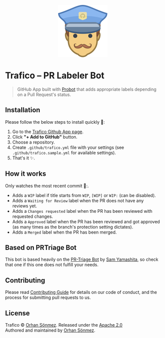<p align="center">
  <img src="/public/assets/trafico.svg" width="160" alt="Trafico's logo, a traffic police officer" />
</p>

# Trafico – PR Labeler Bot

> GitHub App built with [Probot](https://github.com/probot/probot) that adds appropriate labels depending on a Pull Request's status.

## Installation

Please follow the below steps to install quickly :rocket::

1. Go to the [Trafico Github App page](https://probot.github.io/apps/trafico/).
2. Click **"+ Add to GitHub"** button.
3. Choose a repository.
4. Create `.github/trafico.yml` file with your settings (see `.github/trafico.sample.yml` for available settings).
5. That's it :sparkles:.

## How it works

Only watches the most recent commit :eyes::.

- Adds a `WIP` label if title starts from `WIP`, `[WIP]` or `WIP:` (can be disabled).
- Adds a `Waiting for Review` label when the PR does not have any reviews yet.
- Adds a `Changes requested` label when the PR has been reviewed with requested changes.
- Adds a `Approved` label when the PR has been reviewed and got approved (as many times as the branch's protection setting dictates).
- Adds a `Merged` label when the PR has been merged.

## Based on PRTriage Bot

This bot is based heavily on the [PR-Triage Bot](https://probot.github.io/apps/pr-triage/) by [Sam Yamashita](https://twitter.com/sota0805), so check that one if this one does not fulfill your needs.

## Contributing

Please read [Contributing Guide](CONTRIBUTING.md) for details on our code of conduct, and the process for submitting pull requests to us.

## License

Trafico © [Orhan Sönmez](https://twitter.com/orhnsnmz). Released under the [Apache 2.0](LICENSE)<br/>
Authored and maintained by [Orhan Sönmez](https://github.com/orhan).
